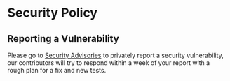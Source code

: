 <!--
SPDX-FileCopyrightText: 2023 Alliander N.V.

SPDX-License-Identifier: Apache-2.0
-->
# Security Policy

## Reporting a Vulnerability

Please go to [Security Advisories](https://github.com/com-pas/compas-core/security/advisories) to privately report a security vulnerability, 
our contributors will try to respond within a week of your report with a rough plan for a fix and new tests.
